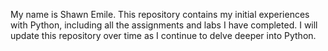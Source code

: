 My name is Shawn Emile. This repository contains my initial experiences with Python, including all the assignments and labs I have completed. I will update this repository over time as I continue to delve deeper into Python.
